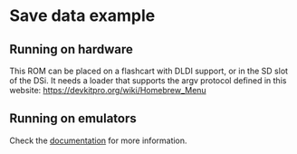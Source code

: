 # Save data example

## Running on hardware

This ROM can be placed on a flashcart with DLDI support, or in the SD slot of
the DSi. It needs a loader that supports the argv protocol defined in this
website: https://devkitpro.org/wiki/Homebrew_Menu

## Running on emulators

Check the [documentation](https://blocksds.skylyrac.net/docs/technical/filesystem)
for more information.
